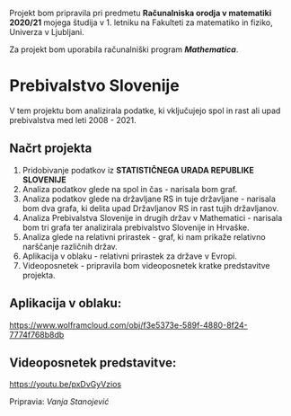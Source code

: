 Projekt bom pripravila pri predmetu **Računalniska orodja v matematiki 2020/21** mojega študija v 1. letniku
na Fakulteti za matematiko in fiziko, Univerza v Ljubljani.

Za projekt bom uporabila računalniški program ***Mathematica***.

# Prebivalstvo Slovenije

V tem projektu bom analizirala podatke, ki vključujejo spol in rast ali upad prebivalstva med leti 2008 - 2021. 

## Načrt projekta
1. Pridobivanje podatkov iz **STATISTIČNEGA URADA REPUBLIKE SLOVENIJE**
2. Analiza podatkov glede na spol in čas - narisala bom graf.
3. Analiza podatkov glede na državljane RS in tuje državljane - narisala bom dva grafa, ki delita upad Državljanov RS in rast tujih državljanov.
4. Analiza Prebivalstva Slovenije in drugih držav v Mathematici - narisala bom tri grafa ter analizirala prebivalstvo Slovenije in Hrvaške.
5. Analiza glede na relativni prirastek - graf, ki nam prikaže relativno narščanje različnih držav.
6. Aplikacija v oblaku - relativni prirastek za države v Evropi.
7. Videoposnetek - pripravila bom videoposnetek kratke predstavitve projekta.

## Aplikacija v oblaku:
https://www.wolframcloud.com/obj/f3e5373e-589f-4880-8f24-7774f768b8db

## Videoposnetek predstavitve:
https://youtu.be/pxDvGyVzios
 
Pripravia: *Vanja Stanojević*
